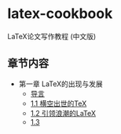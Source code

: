 # latex-cookbook
LaTeX论文写作教程 (中文版)

## 章节内容

- 第一章 LaTeX的出现与发展
  - [导言](https://github.com/xinychen/latex-cookbook/blob/main/chapter-1/README.md)
  - [1.1 横空出世的TeX](https://nbviewer.jupyter.org/github/xinychen/latex-cookbook/blob/main/chapter-1/section1.ipynb)
  - [1.2 引领浪潮的LaTeX](https://nbviewer.jupyter.org/github/xinychen/latex-cookbook/blob/main/chapter-1/section2.ipynb)
  - [1.3 ](https://nbviewer.jupyter.org/github/xinychen/latex-cookbook/blob/main/chapter-1/section3.ipynb)
